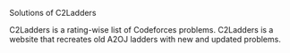 Solutions of C2Ladders

C2Ladders is a rating-wise list of Codeforces problems.
C2Ladders is a website that recreates old A2OJ ladders with new and updated problems. 
